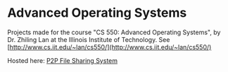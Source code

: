 # Advanced Operating Systems

Projects made for the course "CS 550: Advanced Operating Systems", by Dr. Zhiling Lan at the Illinois Institute of Technology.
See [http://www.cs.iit.edu/~lan/cs550/](http://www.cs.iit.edu/~lan/cs550/)

Hosted here: [P2P File Sharing System](https://github.com/remi-blaise/P2P-File-Sharing-System)
